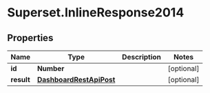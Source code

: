 # Superset.InlineResponse2014

## Properties
Name | Type | Description | Notes
------------ | ------------- | ------------- | -------------
**id** | **Number** |  | [optional] 
**result** | [**DashboardRestApiPost**](DashboardRestApiPost.md) |  | [optional] 
